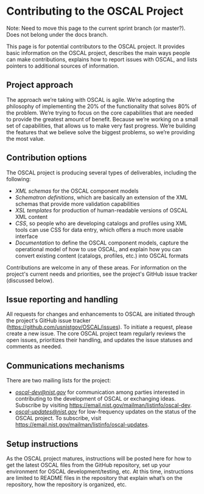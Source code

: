 # Contributing to the OSCAL Project

Note: Need to move this page to the current sprint branch (or master?). Does not belong under the docs branch.

This page is for potential contributors to the OSCAL project. It provides basic information on the OSCAL project, describes the main ways people can make contributions, explains how to report issues with OSCAL, and lists pointers to additional sources of information.

## Project approach

The approach we’re taking with OSCAL is agile. We’re adopting the philosophy of implementing the 20% of the functionality that solves 80% of the problem. We’re trying to focus on the core capabilities that are needed to provide the greatest amount of benefit. Because we’re working on a small set of capabilities, that allows us to make very fast progress. We’re building the features that we believe solve the biggest problems, so we’re providing the most value.

## Contribution options

The OSCAL project is producing several types of deliverables, including the following:
 * *XML schemas* for the OSCAL component models  
 * *Schematron definitions*, which are basically an extension of the XML schemas that provide more validation capabilities
 * *XSL templates* for production of human-readable versions of OSCAL XML content 
 * *CSS*, so people who are developing catalogs and profiles using XML tools can use CSS for data entry, which offers a much more usable interface 
 * *Documentation* to define the OSCAL component models, capture the operational model of how to use OSCAL, and explain how you can convert existing content (catalogs, profiles, etc.) into OSCAL formats

Contributions are welcome in any of these areas. For information on the project's current needs and priorities, see the project's GitHub issue tracker (discussed below).

## Issue reporting and handling

All requests for changes and enhancements to OSCAL are initiated through the project's GitHub issue tracker (https://github.com/usnistgov/OSCAL/issues). To initiate a request, please create a new issue. The core OSCAL project team regularly reviews the open issues, prioritizes their handling, and updates the issue statuses and comments as needed.

## Communications mechanisms

There are two mailing lists for the project:
 * *oscal-dev@nist.gov* for communication among parties interested in contributing to the development of OSCAL or exchanging ideas. Subscribe by visiting https://email.nist.gov/mailman/listinfo/oscal-dev.
 * *oscal-updates@nist.gov* for low-frequency updates on the status of the OSCAL project. To subscribe, visit https://email.nist.gov/mailman/listinfo/oscal-updates.

## Setup instructions

As the OSCAL project matures, instructions will be posted here for how to get the latest OSCAL files from the GitHub repository, set up your environment for OSCAL development/testing, etc. At this time, instructions are limited to README files in the repository that explain what’s on the repository, how the repository is organized, etc.
